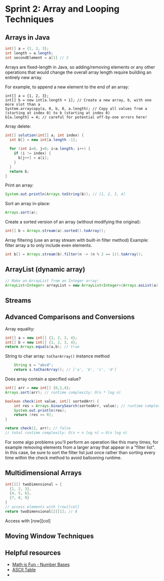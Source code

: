 # Sprint 2: Array and Looping Techniques

## Arrays in Java
```java
int[] a = {1, 2, 3};
int length = a.length;
int secondElement = a[1] // 2
```

Arrays are fixed-length in Java, so adding/removing elements or any other operations that would change the overall array length require building an entirely new array.

For example, to append a new element to the end of an array:
```
int[] a = {1, 2, 3};
int[] b = new int[a.length + 1]; // Create a new array, b, with one more slot than a
System.arraycopy(a, 0, b, 0, a.length); // Copy all values from a (starting at index 0) to b (starting at index 0) 
b[a.length] = 4; // careful for potential off-by-one errors here!
```

Array delete:
```java
int[] solution(int[] a, int index) {
  int b[] = new int[a.length -1];
  
  for (int i=0, j=0; i<a.length; i++) {
    if (i != index) {
      b[j++] = a[i];
    }
  }
  return b;
}
```

Print an array:
```java
System.out.println(Arrays.toString(b)); // [1, 2, 3, 4]
```

Sort an array in-place:
```java
Arrays.sort(a);
```

Create a sorted version of an array (without modifying the original):
```java
int[] b = Arrays.stream(a).sorted().toArray();
```

Array filtering (use an array stream with built-in filter method) Example: filter array a to only include even elements.
```java
int b[] = Arrays.stream(b).filter(n -> (n % 2 == 1)).toArray();
```
## ArrayList (dynamic array)
```java
// Make an ArrayList from an Integer array:
ArrayList<Integer> arrayList = new ArrayList<Integer>(Arrays.asList(a));
```

## Streams

## Advanced Comparisons and Conversions
Array equality:
```java
int[] a = new int[] {1, 2, 3, 4};
int[] b = new int[] {1, 2, 3, 4};
return Arrays.equals(a,b); // true
```

String to char array: `toCharArray()` instance method
```java
    String s = "abcd"; 
    return s.toCharArray(); // ['a', 'b', 'c', 'd']
```

Does array contain a specified value?
```java
int[] arr = new int[] {6,1,4};
Arrays.sort(arr); // runtime complexity: O(n * log n)

boolean check(int value, int[] sortedArr) {
    int res = Arrays.binarySearch(sortedArr, value); // runtime complexity: O(log n)
    System.out.println(res);
    return (res >= 0);
}

return check(2, arr); // false 
// total runtime complexity: O(n + n log n) = O(n log n)
```
For some algo problems you'll perform an operation like this many times, for example removing elements from a larger array that appear in a "filter list". In this case, be sure to sort the filter list just once rather than sorting every time within the check method to avoid ballooning runtime.

## Multidimensional Arrays
```java
int[][] twoDimensional = {
  {1, 2, 3},
  {4, 5, 6},
  {7, 8, 9}
}
// access elements with [row][col]
return twoDimensional[2][1]; // 8
```

Access with [row][col]
## Moving Window Techniques

## Helpful resources
* [Math is Fun - Number Bases](https://www.mathsisfun.com/numbers/bases.html)
* [ASCII Table](https://www.ascii-code.com/)
* 
